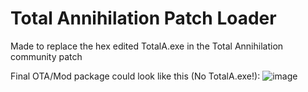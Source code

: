 Total Annihilation Patch Loader
==================

Made to replace the hex edited TotalA.exe in the Total Annihilation community patch

Final OTA/Mod package could look like this (No TotalA.exe!):
![image](https://github.com/FunkyFr3sh/Total-Annihilation-Patch-Loader/assets/8355237/e8f7b5c6-f488-413b-944a-acbff79b69a6)



